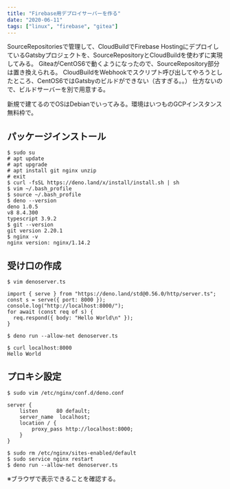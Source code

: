 ```yaml
---
title: "Firebase用デプロイサーバーを作る"
date: "2020-06-11"
tags: ["linux", "firebase", "gitea"]
---
```


SourceRepositoriesで管理して、CloudBuildでFirebase HostingにデプロイしているGatsbyプロジェクトを、SourceRepositoryとCloudBuildを使わずに実現してみる。
GiteaがCentOS6で動くようになったので、SourceRepository部分は置き換えられる。
CloudBuildをWebhookでスクリプト呼び出してやろうとしたところ、CentOS6ではGatsbyのビルドができない（古すぎる。。）
仕方ないので、ビルドサーバーを別で用意する。

新規で建てるのでOSはDebianでいってみる。環境はいつものGCPインスタンス無料枠で。

## パッケージインストール
```
$ sudo su
# apt update
# apt upgrade
# apt install git nginx unzip
# exit
$ curl -fsSL https://deno.land/x/install/install.sh | sh
$ vim ~/.bash_profile
$ source ~/.bash_profile
$ deno --version
deno 1.0.5
v8 8.4.300
typescript 3.9.2
$ git --version
git version 2.20.1
$ nginx -v
nginx version: nginx/1.14.2
```

## 受け口の作成
```
$ vim denoserver.ts
```
```
import { serve } from "https://deno.land/std@0.56.0/http/server.ts";
const s = serve({ port: 8000 });
console.log("http://localhost:8000/");
for await (const req of s) {
  req.respond({ body: "Hello World\n" });
}
```
```
$ deno run --allow-net denoserver.ts
```
```
$ curl localhost:8000
Hello World
```

## プロキシ設定
```
$ sudo vim /etc/nginx/conf.d/deno.conf
```
```
server {
    listen      80 default;
    server_name  localhost;
    location / {
        proxy_pass http://localhost:8000;
    }
}
```
```
$ sudo rm /etc/nginx/sites-enabled/default 
$ sudo service nginx restart
$ deno run --allow-net denoserver.ts
```
※ブラウザで表示できることを確認する。
